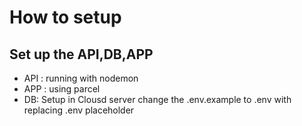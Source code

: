 # How to setup

## Set up the API,DB,APP
- API : running with nodemon
- APP : using parcel
- DB: Setup in Clousd server
   change the .env.example to .env with replacing .env placeholder